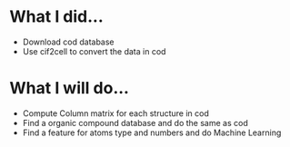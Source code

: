 # What I did...

- Download cod database
- Use cif2cell to convert the data in cod

# What I will do...

- Compute Column matrix for each structure in cod
- Find a organic compound database and do the same as cod
- Find a feature for atoms type and numbers and do Machine Learning
